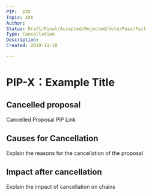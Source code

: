 ```yaml
---
PIP:  XXX
Topic: XXX
Author: 
Status: Draft/Final/Accepted/Rejected/Vote/Pass/Fail
Type: Cancellation
Description: 
Created: 2019-11-18

---
```




# PIP-X：Example Title

## Cancelled proposal

Cancelled Proposal PIP Link

## Causes for Cancellation

Explain the reasons for the cancellation of the proposal

## Impact after cancellation

Explain the impact of cancellation on chains

